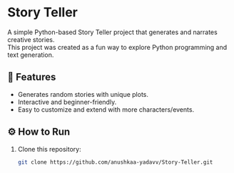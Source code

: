 # Story Teller 

A simple Python-based Story Teller project that generates and narrates creative stories.  
This project was created as a fun way to explore Python programming and text generation.

## 🚀 Features
- Generates random stories with unique plots.
- Interactive and beginner-friendly.
- Easy to customize and extend with more characters/events.

## ⚙️ How to Run
1. Clone this repository:
   ```bash
   git clone https://github.com/anushkaa-yadavv/Story-Teller.git

